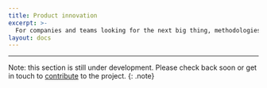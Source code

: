 ```yaml
---
title: Product innovation
excerpt: >-
  For companies and teams looking for the next big thing, methodologies such as Design Thinking and Design Sprint emphasize quick prototyping and market testing to make sure solutions resonate with potential customers. By considering the inclusivity and hidden social and planetary costs of new solutions, we can make sure to ask the tough questions before a single line of code is written.
layout: docs
---
```


***

Note: this section is still under development. Please check back soon or get in touch to [contribute](/contribute) to the project.
{: .note}